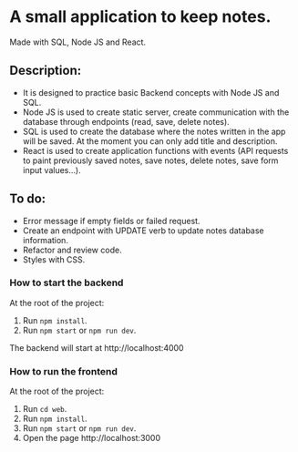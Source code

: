 # A small application to keep notes.

Made with SQL, Node JS and React.

## Description:

- It is designed to practice basic Backend concepts with Node JS and SQL.
- Node JS is used to create static server, create communication with the database through endpoints (read, save, delete notes).
- SQL is used to create the database where the notes written in the app will be saved. At the moment you can only add title and description.
- React is used to create application functions with events (API requests to paint previously saved notes, save notes, delete notes, save form input values...).

## To do:

- Error message if empty fields or failed request.
- Create an endpoint with UPDATE verb to update notes database information.
- Refactor and review code.
- Styles with CSS.

### How to start the backend

At the root of the project:

1. Run `npm install`.
1. Run `npm start` or `npm run dev`.

The backend will start at http://localhost:4000

### How to run the frontend

At the root of the project:

1. Run `cd web`.
1. Run `npm install`.
1. Run `npm start` or `npm run dev`.
1. Open the page http://localhost:3000
